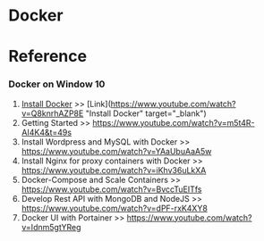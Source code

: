 # Docker



# Reference
### Docker on Window 10
  1. <a href="https://www.youtube.com/watch?v=Q8knrhAZP8E" target="_blank">Install Docker</a>   >> 
  [Link](https://www.youtube.com/watch?v=Q8knrhAZP8E "Install Docker" target="_blank")
  2. Getting Started >>  https://www.youtube.com/watch?v=m5t4R-AI4K4&t=49s
  3. Install Wordpress and MySQL with Docker >> https://www.youtube.com/watch?v=YAaUbuAaA5w
  4. Install Nginx for proxy containers with Docker  >> https://www.youtube.com/watch?v=iKhv36uLkXA
  5. Docker-Compose and Scale Containers >> https://www.youtube.com/watch?v=BvccTuEITfs
  6. Develop Rest API with  MongoDB and NodeJS >> https://www.youtube.com/watch?v=dPF-rxK4XY8
  7. Docker UI with Portainer >> https://www.youtube.com/watch?v=Idnm5gtYReg
